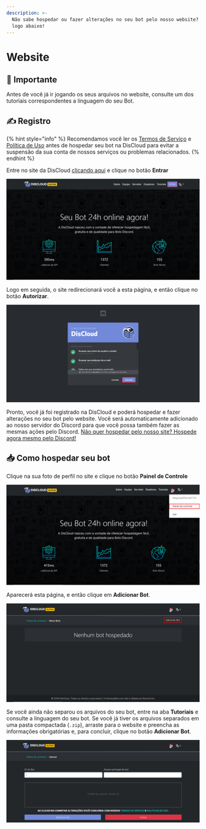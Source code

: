 ```yaml
---
description: >-
  Não sabe hospedar ou fazer alterações no seu bot pelo nosso website? Confira
  logo abaixo!
---
```


# Website

## 📜 Importante

Antes de você já ir jogando os seus arquivos no website, consulte um dos tutoriais correspondentes a linguagem do seu Bot.

## ✍ Registro

{% hint style="info" %}
Recomendamos você ler os [Termos de Serviço](../terms.md) e [Política de Uso](../policy.md) antes de hospedar seu bot na DisCloud para evitar a suspensão da sua conta de nossos serviços ou problemas relacionados.
{% endhint %}

Entre no site da DisCloud [clicando aqui](https://discloudbot.com) e clique no botão **Entrar**

![](../.gitbook/assets/image%20%2813%29.png)

Logo em seguida, o site redirecionará você a esta página, e então clique no botão **Autorizar**.

![](../.gitbook/assets/image%20%2824%29.png)

Pronto, você já foi registrado na DisCloud e poderá hospedar e fazer alterações no seu bot pelo website. Você será automaticamente adicionado ao nosso servidor do Discord para que você possa também fazer as mesmas ações pelo Discord. [Não quer hospedar pelo nosso site? Hospede agora mesmo pelo Discord!](discord.md)

## 📥 Como hospedar seu bot

Clique na sua foto de perfil no site e clique no botão **Painel de Controle**

![](../.gitbook/assets/image%20%2812%29.png)

Aparecerá esta página, e então clique em **Adicionar Bot**.

![](../.gitbook/assets/image%20%2823%29.png)

Se você ainda não separou os arquivos do seu bot, entre na aba **Tutoriais** e consulte a linguagem do seu bot. Se você já tiver os arquivos separados em uma pasta compactada \(`.zip`\), arraste para o website e preencha as informações obrigatórias e, para concluir, clique no botão **Adicionar Bot**.

![](../.gitbook/assets/image%20%2838%29.png)



